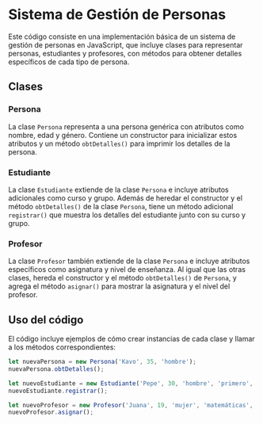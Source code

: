 # Sistema de Gestión de Personas

Este código consiste en una implementación básica de un sistema de gestión de personas en JavaScript, que incluye clases para representar personas, estudiantes y profesores, con métodos para obtener detalles específicos de cada tipo de persona.

## Clases

### Persona

La clase `Persona` representa a una persona genérica con atributos como nombre, edad y género. Contiene un constructor para inicializar estos atributos y un método `obtDetalles()` para imprimir los detalles de la persona.

### Estudiante

La clase `Estudiante` extiende de la clase `Persona` e incluye atributos adicionales como curso y grupo. Además de heredar el constructor y el método `obtDetalles()` de la clase `Persona`, tiene un método adicional `registrar()` que muestra los detalles del estudiante junto con su curso y grupo.

### Profesor

La clase `Profesor` también extiende de la clase `Persona` e incluye atributos específicos como asignatura y nivel de enseñanza. Al igual que las otras clases, hereda el constructor y el método `obtDetalles()` de `Persona`, y agrega el método `asignar()` para mostrar la asignatura y el nivel del profesor.

## Uso del código

El código incluye ejemplos de cómo crear instancias de cada clase y llamar a los métodos correspondientes:

```javascript
let nuevaPersona = new Persona('Kavo', 35, 'hombre');
nuevaPersona.obtDetalles();

let nuevoEstudiante = new Estudiante('Pepe', 30, 'hombre', 'primero', 'B');
nuevoEstudiante.registrar();

let nuevoProfesor = new Profesor('Juana', 19, 'mujer', 'matemáticas', 'avanzado');
nuevoProfesor.asignar();